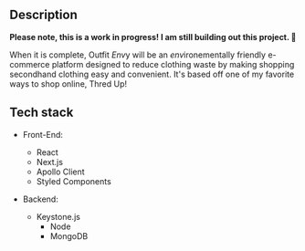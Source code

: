 ## Description
**Please note, this is a work in progress! I am still building out this project. 🙂**

When it is complete, Outfit *Env*y will be an *env*ironementally friendly e-commerce platform designed to reduce clothing waste by making shopping secondhand clothing easy and convenient. It's based off one of my favorite ways to shop online, Thred Up! 

## Tech stack
- Front-End: 
    - React
    - Next.js
    - Apollo Client
    - Styled Components

- Backend:
    - Keystone.js 
        - Node
        - MongoDB
